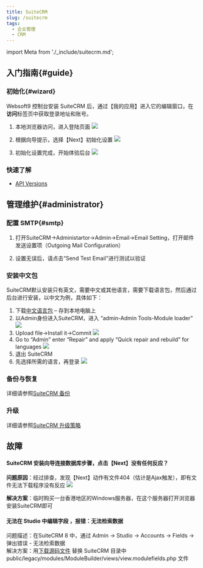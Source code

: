 ```yaml
---
title: SuiteCRM
slug: /suitecrm
tags:
  - 企业管理
  - CRM
---
```


import Meta from './_include/suitecrm.md';

<Meta name="meta" />

## 入门指南{#guide}

### 初始化{#wizard}

Websoft9 控制台安装 SuiteCRM 后，通过【我的应用】进入它的编辑窗口，在**访问**标签页中获取登录地址和账号。  

1. 本地浏览器访问，进入登陆页面
   ![](http://libs.websoft9.com/Websoft9/DocsPicture/zh/suitecrm/suitecrm-init1-websoft9.png)

2. 根据向导提示，选择【Next】初始化设置
   ![](http://libs.websoft9.com/Websoft9/DocsPicture/zh/suitecrm/suitecrm-init2-websoft9.png)

3. 初始化设置完成，开始体验后台
   ![](http://libs.websoft9.com/Websoft9/DocsPicture/zh/suitecrm/suitecrm-init3-websoft9.png)

### 快速了解

- [API Versions](https://docs.suitecrm.com/developer/api/)


## 管理维护{#administrator}

### 配置 SMTP{#smtp}

1. 打开SuiteCRM->Administartor->Admin->Email->Email Setting，打开邮件发送设置项（Outgoing Mail Configuration）

2. 设置无误后，请点击“Send Test Email”进行测试以验证

### 安装中文包

SuiteCRM默认安装只有英文，需要中文或其他语言，需要下载语言包，然后通过后台进行安装，以中文为例，具体如下：

1.  下载[中文语言包](https://crowdin.com/project/suitecrmtranslations/zh-CN) – 存到本地电脑上
2.  以Admin身份进入SuiteCRM，进入 “admin-Admin Tools-Module loader”
    ![](http://libs.websoft9.com/Websoft9/DocsPicture/zh/suitecrm/suitecrm-lmodule-websoft9.png)
3.  Upload file->Install it->Commit
    ![](http://libs.websoft9.com/Websoft9/DocsPicture/zh/suitecrm/suitecrm-linstall-websoft9.png)
4.  Go to “Admin” enter “Repair” and apply “Quick repair and rebuild” for languages
    ![](http://libs.websoft9.com/Websoft9/DocsPicture/zh/suitecrm/suitecrm-repair-websoft9.png)
5.  退出 SuiteCRM
6.  先选择所需的语言，再登录
    ![](http://libs.websoft9.com/Websoft9/DocsPicture/zh/suitecrm/suitecrm-logincn-websoft9.png)

### 备份与恢复

详细请参照[SuiteCRM 备份](https://docs.suitecrm.com/developer/best-practices/#_backup)

### 升级

详细请参照[SuiteCRM 升级策略](https://docs.suitecrm.com/8.x/admin/installation-guide/upgrading/)



## 故障

#### SuiteCRM 安装向导连接数据库步骤，点击【Next】没有任何反应？

**问题原因**：经过排查，发现【Next】动作有文件404（估计是Ajax触发），即有文件无法下载程序没有反应
![](https://libs.websoft9.com/Websoft9/DocsPicture/zh/suitecrm/suitecrm-noresponse-websoft9.png)

**解决方案**：临时购买一台香港地区的Windows服务器，在这个服务器打开浏览器安装SuiteCRM即可

#### 无法在 Studio 中编辑字段 ，报错：无法检索数据

问题描述：在SuiteCRM 8 中，通过 Admin → Studio → Accounts → Fields → 弹出错误 - 无法检索数据   
解决方案：用[下载源码文件](https://github.com/myfluxi/SuiteCRM-Core/blob/30e44d2fb786389236f98182d304dc0a7a00cb55/public/legacy/modules/ModuleBuilder/views/view.modulefields.php) 替换 SuiteCRM 目录中 public/legacy/modules/ModuleBuilder/views/view.modulefields.php 文件